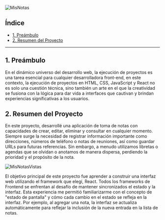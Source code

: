 ![MisNotas]('/src/assets/readme01')

## Índice

* [1. Preámbulo](#1-preámbulo)
* [2. Resumen del Proyecto](#2-resumen-del-proyecto)

***

## 1. Preámbulo

En el dinámico universo del desarrollo web, la ejecución de proyectos es una tarea esencial para cualquier desarrolladora front-end, en este contexto, la ejecución de proyectos en HTML, CSS, JavaScript y React no es solo una cuestión técnica, sino también un arte en el que la creatividad se fusiona con la lógica para dar vida a interfaces que cautivan y brindan experiencias significativas a los usuarios.

## 2. Resumen del Proyecto

En este proyecto, desarrollé una aplicación de toma de notas con capacidades de crear, editar, eliminar y consultar en cualquier momento. Siempre surge la necesidad de registrar información importante como direcciones, números de teléfono o notas de reuniones, así como guardar URLs para futuras referencias. Sin embargo, a menudo utilizamos libretas o agendas que se olvidan o anotamos de manera dispersa, perdiendo la prioridad y el propósito de la nota.

![MisNotasVistas]('/src/assets/readme02')

El objetivo principal de este proyecto fue aprender a construir una interfaz web utilizando el framework que elegí, React. Todos los frameworks de Frontend se enfrentan al desafío de mantener sincronizados el estado y la interfaz. Esta experiencia me permitió familiarizarme con el concepto de "estado de pantalla" y cómo cada cambio en el estado se refleja en la interfaz. Por ejemplo, al agregar una nota, la interfaz se actualiza automáticamente para reflejar la inclusión de la nueva entrada en la lista de notas.
